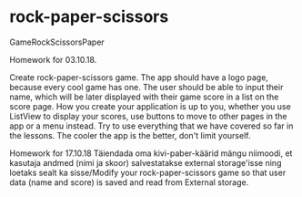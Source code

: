 # rock-paper-scissors
GameRockScissorsPaper

Homework for 03.10.18.

Create rock-paper-scissors game. The app should have a logo page, because every cool game has one. The user should be able to input their name, which will be later displayed with their game score in a list on the score page. How you create your application is up to you, whether you use ListView to display your scores, use buttons to move to other pages in the app or a menu instead. Try to use everything that we have covered so far in the lessons. The cooler the app is the better, don't limit yourself.

Homework for 17.10.18 Täiendada oma kivi-paber-käärid mängu niimoodi, et kasutaja andmed (nimi ja skoor) salvestatakse external storage'isse ning loetaks sealt ka sisse/Modify your rock-paper-scissors game so that user data (name and score) is saved and read from External storage.
